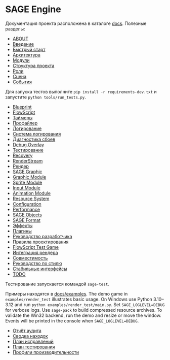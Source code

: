# SAGE Engine

Документация проекта расположена в каталоге [docs](docs/). Полезные разделы:

- [ABOUT](docs/ABOUT.md)
- [Введение](docs/intro.md)
- [Быстрый старт](docs/getting_started.md)
- [Архитектура](docs/architecture.md)
- [Модули](docs/modules.md)
- [Структура проекта](docs/structure.md)
- [Роли](docs/roles.md)
- [Сцена](docs/scene.md)
- [События](docs/events.md)

Для запуска тестов выполните `pip install -r requirements-dev.txt` и
запустите `python tools/run_tests.py`.
- [Blueprint](docs/blueprint.md)
- [FlowScript](docs/flow_script.md)
- [Таймеры](docs/timers.md)
- [Профайлер](docs/profiler.md)
- [Логирование](docs/modules/logger.md)
- [Система логирования](docs/logger.md)
- [Диагностика сбоев](docs/crash.md)
- [Debug Overlay](docs/debug.md)
- [Тестирование](docs/testing.md)
- [Recovery](docs/recovery.md)
- [RenderStream](docs/renderstream.md)
- [Рендер](docs/modules/render.md)
- [SAGE Graphic](docs/modules/gfx.md)
- [Graphic Module](docs/modules/graphic.md)
- [Sprite Module](docs/modules/sprite.md)
- [Input Module](docs/modules/input.md)
- [Animation Module](docs/modules/animation.md)
- [Resource System](docs/modules/resource.md)
- [Configuration](docs/configuration.md)
- [Performance](docs/performance.md)
- [SAGE Objects](docs/modules/objects.md)
- [SAGE Format](docs/modules/format.md)
- [Эффекты](docs/modules/effects.md)
- [Плагины](docs/plugin.md)
- [Руководство разработчика](docs/dev_guidelines.md)
- [Правила проектирования](docs/design_rules.md)
- [FlowScript Test Game](examples/render_test/main.py)
- [Интеграция рендера](docs/examples/render_integration.md)
- [Совместимость](docs/compatibility.md)
- [Руководство по стилю](docs/style_guide.md)
- [Стабильные интерфейсы](docs/stable_api.md)
- [TODO](docs/todo.md)

Тестирование запускается командой `sage-test`.

Примеры находятся в [docs/examples](docs/examples/).
The demo game in `examples/render_test` illustrates basic usage. On Windows use
Python 3.10–3.12 and run `python examples/render_test/main.py`. Set `SAGE_LOGLEVEL=DEBUG` for verbose
logs.
Use `sage-pack` to build compressed resource archives.
To validate the Win32 backend, run the demo and resize or move the window.
Events will be printed in the console when `SAGE_LOGLEVEL=DEBUG`.

- [Отчёт аудита](audit_report.md)
- [Сводка находок](audit_findings.md)
- [План исправлений](fix_roadmap.md)
- [План тестирования](test_plan.md)
- [Профили производительности](benchmark.md)

